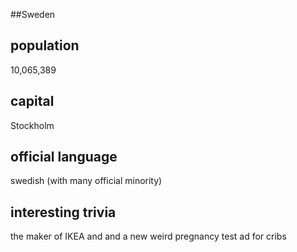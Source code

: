 ##Sweden
## population
10,065,389

## capital
Stockholm
 
## official language
swedish (with many official minority)

## interesting trivia
the maker of IKEA and and a new weird pregnancy test ad for cribs


